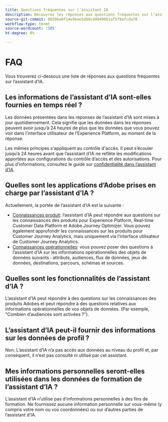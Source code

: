 ```yaml
---
title: Questions fréquentes sur l’assistant IA
description: Découvrez les réponses aux questions fréquentes sur l’assistant d’IA
source-git-commit: 0820ba0f14e9eae5d89cd48490b1af5f9afcda70
workflow-type: tm+mt
source-wordcount: '305'
ht-degree: 0%

---
```


# FAQ

Vous trouverez ci-dessous une liste de réponses aux questions fréquentes sur l’assistant d’IA.

## Les informations de l’assistant d’IA sont-elles fournies en temps réel ?

Les données présentées dans les réponses de l’assistant d’IA sont mises à jour quotidiennement. Cela signifie que les données dans les réponses peuvent avoir jusqu’à 24 heures de plus que les données que vous pouvez voir dans l’interface utilisateur de l’Experience Platform, au moment de la réponse.

Les mêmes principes s&#39;appliquent au contrôle d&#39;accès. Il peut s’écouler jusqu’à 24 heures avant que l’assistant d’IA ne reflète les modifications apportées aux configurations du contrôle d’accès et des autorisations. Pour plus d’informations, consultez le guide sur [confidentialité dans l’assistant d’IA](./privacy.md).

## Quelles sont les applications d’Adobe prises en charge par l’assistant d’IA ?

Actuellement, la portée de l’assistant d’IA est la suivante :

* [Connaissances produit](./home.md#product-knowledge): l’assistant d’IA peut répondre aux questions sur les connaissances des produits pour Experience Platform, Real-time Customer Data Platform et Adobe Journey Optimizer. Vous pouvez également approfondir les connaissances sur les produits pour Customer Journey Analytics, mais uniquement via l’interface utilisateur de Customer Journey Analytics.
* [Connaissances opérationnelles](./home.md#operational-insights): vous pouvez poser des questions à l’assistant d’IA sur les informations opérationnelles des objets de données suivants : attributs, audiences, flux de données, jeux de données, destinations, parcours, schémas et sources.

## Quelles sont les fonctionnalités de l’assistant d’IA ?

L’assistant d’IA peut répondre à des questions sur les connaissances des produits Adobes et peut répondre à des questions relatives aux informations opérationnelles de vos objets de données. (Par exemple, &quot;Combien d’audiences sont activées ?&quot;).

## L’assistant d’IA peut-il fournir des informations sur les données de profil ?

Non. L’assistant d’IA n’a pas accès aux données au niveau du profil et, par conséquent, il n’est pas consulté ni utilisé par cet assistant.

## Mes informations personnelles seront-elles utilisées dans les données de formation de l’assistant d’IA ?

L’assistant d’IA n’utilise pas d’informations personnelles à des fins de formation. Ne fournissez aucune information personnelle sur vous-même (y compris votre nom ou vos coordonnées) ou sur d’autres parties de l’assistant d’IA.